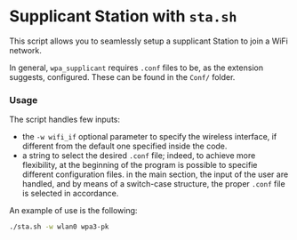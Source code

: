 # Supplicant Station with `sta.sh`
This script allows you to seamlessly setup a supplicant Station to join a WiFi network.

In general, `wpa_supplicant` requires `.conf` files to be, as the extension suggests, configured. These can be found in the `Conf/` folder.

### Usage
The script handles few inputs:
- the `-w wifi_if` optional parameter to specify the wireless interface, if different from the default one specified inside the code.
- a string to select the desired `.conf` file; indeed, to achieve more flexibility, at the beginning of the program is possible to specifie different configuration files. in the main section, the input of the user are handled, and by means of a switch-case structure, the proper `.conf` file is selected in accordance.

An example of use is the following:
```bash
./sta.sh -w wlan0 wpa3-pk
```
